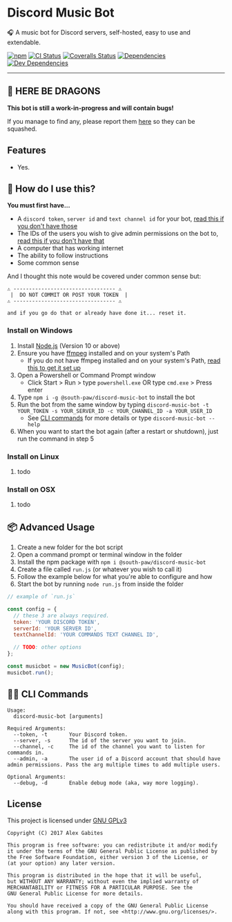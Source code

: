 # Discord Music Bot

🎧 A music bot for Discord servers, self-hosted, easy to use and extendable.


[![npm](https://img.shields.io/npm/v/@south-paw/discord-music-bot.svg)](https://www.npmjs.com/package/@south-paw/discord-music-bot)
[![CI Status](https://img.shields.io/travis/South-Paw/discord-music-bot.svg)](https://travis-ci.org/South-Paw/discord-music-bot)
[![Coveralls Status](https://img.shields.io/coveralls/github/South-Paw/discord-music-bot.svg)](https://coveralls.io/github/South-Paw/discord-music-bot)
[![Dependencies](https://david-dm.org/South-Paw/discord-music-bot.svg)](https://david-dm.org/South-Paw/discord-music-bot)
[![Dev Dependencies](https://david-dm.org/South-Paw/discord-music-bot/dev-status.svg)](https://david-dm.org/South-Paw/discord-music-bot?type=dev)

---

## 🐉 HERE BE DRAGONS

**This bot is still a work-in-progress and will contain bugs!**

If you manage to find any, please report them [here](https://github.com/South-Paw/discord-music-bot/issues) so they can be squashed.

## Features

* Yes.

## 🤖 How do I use this?

**You must first have...**

* A `discord token`, `server id` and `text channel id` for your bot, [read this if you don't have those](https://github.com/South-Paw/discord-music-bot/blob/master/docs/discord-getting-user-ids.md)
* The IDs of the users you wish to give admin permissions on the bot to, [read this if you don't have that](https://github.com/South-Paw/discord-music-bot/blob/master/docs/discord-bot-credentials.md)
* A computer that has working internet
* The ability to follow instructions
* Some common sense

And I thought this note would be covered under common sense but:

```
⚠️ --------------------------------- ⚠️
 |  DO NOT COMMIT OR POST YOUR TOKEN  |
⚠️ --------------------------------- ⚠️

and if you go do that or already have done it... reset it.
```

### Install on Windows

1. Install [Node.js](https://nodejs.org/en/) (Version 10 or above)
2. Ensure you have [ffmpeg](https://www.ffmpeg.org/) installed and on your system's Path
    * If you do not have ffmpeg installed and on your system's Path, [read this to get it set up](https://github.com/South-Paw/discord-music-bot/blob/master/docs/installing-ffmpeg-on-windows.md)
3. Open a Powershell or Command Prompt window
    * Click Start > Run > type `powershell.exe` OR type `cmd.exe` > Press enter
4. Type `npm i -g @south-paw/discord-music-bot` to install the bot
5. Run the bot from the same window by typing `discord-music-bot -t YOUR_TOKEN -s YOUR_SERVER_ID -c YOUR_CHANNEL_ID -a YOUR_USER_ID`
    * See [CLI commands](#-cli-commands) for more details or type `discord-music-bot --help`
6. When you want to start the bot again (after a restart or shutdown), just run the command in step 5

### Install on Linux

1. todo

### Install on OSX

1. todo

## 📦 Advanced Usage

1. Create a new folder for the bot script
2. Open a command prompt or terminal window in the folder
3. Install the npm package with `npm i @south-paw/discord-music-bot`
4. Create a file called `run.js` (or whatever you wish to call it)
5. Follow the example below for what you're able to configure and how
6. Start the bot by running `node run.js` from inside the folder

```js
// example of `run.js`

const config = {
  // these 3 are always required.
  token: 'YOUR DISCORD TOKEN',
  serverId: 'YOUR SERVER ID',
  textChannelId: 'YOUR COMMANDS TEXT CHANNEL ID',

  // TODO: other options
};

const musicbot = new MusicBot(config);
musicbot.run();
```

## 👨‍💻 CLI Commands

```
Usage:
  discord-music-bot [arguments]

Required Arguments:
  --token, -t       Your Discord token.
  --server, -s      The id of the server you want to join.
  --channel, -c     The id of the channel you want to listen for commands in.
  --admin, -a       The user id of a Discord account that should have admin permissions. Pass the arg multiple times to add multiple users.

Optional Arguments:
  --debug, -d       Enable debug mode (aka, way more logging).
```

## License

This project is licensed under [GNU GPLv3](https://github.com/South-Paw/discord-music-bot/blob/master/LICENSE)

```
Copyright (C) 2017 Alex Gabites

This program is free software: you can redistribute it and/or modify
it under the terms of the GNU General Public License as published by
the Free Software Foundation, either version 3 of the License, or
(at your option) any later version.

This program is distributed in the hope that it will be useful,
but WITHOUT ANY WARRANTY; without even the implied warranty of
MERCHANTABILITY or FITNESS FOR A PARTICULAR PURPOSE. See the
GNU General Public License for more details.

You should have received a copy of the GNU General Public License
along with this program. If not, see <http://www.gnu.org/licenses/>.
```

